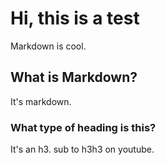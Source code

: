 # Hi, this is a test
Markdown is cool.

## What is Markdown?
It's markdown.

### What type of heading is this?
It's an h3. sub to h3h3 on youtube.
